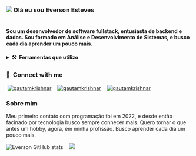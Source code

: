 ### <a href="https://www.gautamkrishnar.com/"><img src="https://media.giphy.com/media/hvRJCLFzcasrR4ia7z/giphy.gif" width="5%"></a> Olá eu sou Everson Esteves 
#

#### Sou um desenvolvedor de software fullstack, entusiasta de backend e dados. Sou formado em Análise e Desenvolvimento de Sistemas, e busco cada dia aprender um pouco mais. 

<details>
    <summary><b>🛠️&nbsp;&nbsp;Ferramentas&nbsp;que&nbsp;utilizo</b></summary>
        <br/>
        <p align="left"> 
            <img src="https://raw.githubusercontent.com/devicons/devicon/master/icons/c/c-original.svg" alt="c" width="40" height="40"/> 
            <img src="https://raw.githubusercontent.com/devicons/devicon/master/icons/cplusplus/cplusplus-original.svg" alt="cplusplus" width="40" height="40"/> 
            <img src="https://raw.githubusercontent.com/devicons/devicon/master/icons/css3/css3-original-wordmark.svg" alt="css3" width="40" height="40"/> 
            <img src="https://raw.githubusercontent.com/devicons/devicon/master/icons/docker/docker-original-wordmark.svg" alt="docker" width="40" height="40"/> 
            <img src="https://www.vectorlogo.zone/logos/palletsprojects_flask/palletsprojects_flask-ar21.svg" alt="flask" width="40" height="40"/>
            <img src="https://www.vectorlogo.zone/logos/google_cloud/google_cloud-icon.svg" alt="gcp" width="40" height="40"/>
            <img src="https://www.vectorlogo.zone/logos/git-scm/git-scm-icon.svg" alt="git" width="40" height="40"/>
            <img src="https://raw.githubusercontent.com/devicons/devicon/master/icons/html5/html5-original-wordmark.svg" alt="html5" width="40" height="40"/>
            <img src="https://www.vectorlogo.zone/logos/jasmine/jasmine-icon.svg" alt="jasmine" width="40" height="40"/>
            <img src="https://raw.githubusercontent.com/devicons/devicon/master/icons/javascript/javascript-original.svg" alt="javascript" width="40" height="40"/>
            <img src="https://raw.githubusercontent.com/devicons/devicon/master/icons/linux/linux-original.svg" alt="linux" width="40" height="40"/>
            <img src="https://raw.githubusercontent.com/devicons/devicon/master/icons/mongodb/mongodb-original-wordmark.svg" alt="mongodb" width="40" height="40"/>
            <img src="https://raw.githubusercontent.com/devicons/devicon/master/icons/mysql/mysql-original-wordmark.svg" alt="mysql" width="40" height="40"/>
            <img src="https://raw.githubusercontent.com/devicons/devicon/master/icons/postgresql/postgresql-original-wordmark.svg" alt="postgresql" width="40" height="40"/>
            <img src="https://www.vectorlogo.zone/logos/getpostman/getpostman-icon.svg" alt="postman" width="40" height="40"/>
            <img src="https://www.vectorlogo.zone/logos/pytest/pytest-ar21.svg" alt="pytest" width="40" height="40"/>
            <img src="https://raw.githubusercontent.com/devicons/devicon/master/icons/python/python-original.svg" alt="python" width="40" height="40"/>
            <img src="https://raw.githubusercontent.com/devicons/devicon/master/icons/react/react-original-wordmark.svg" alt="react" width="40" height="40"/>
            <img src="https://raw.githubusercontent.com/devicons/devicon/master/icons/sass/sass-original.svg" alt="sass" width="40" height="40"/>
            <img src="https://raw.githubusercontent.com/detain/svg-logos/780f25886640cef088af994181646db2f6b1a3f8/svg/selenium-logo.svg" alt="selenium" width="40" height="40"/>
            <img src="https://www.vectorlogo.zone/logos/sqlite/sqlite-icon.svg" alt="sqlite" width="40" height="40"/>
        </p>
        <br>
</details>

### 🔗 &nbsp;Connect with me
<p align="left">
&nbsp;<a href="https://linkedin.com/in/esteveseverson" target="blank"><img align="center" src="https://raw.githubusercontent.com/rahuldkjain/github-profile-readme-generator/master/src/images/icons/Social/linked-in-alt.svg" alt="gautamkrishnar" height="30" width="40" /></a> &nbsp;
&nbsp;<a href="https://www.instagram.com/esteveseverson/" target="blank"><img align="center" src="https://raw.githubusercontent.com/rahuldkjain/github-profile-readme-generator/master/src/images/icons/Social/instagram.svg" alt="gautamkrishnar" height="30" width="40" /></a> &nbsp;
&nbsp;<a href="https://wa.me/+5534996921702" target="blank"><img align="center" src="https://raw.githubusercontent.com/rahuldkjain/github-profile-readme-generator/master/src/images/icons/Social/whatsapp.svg" alt="gautamkrishnar" height="30" width="40" /></a>

### Sobre mim
Meu primeiro contato com programação foi em 2022, e desde então facinado por tecnologia busco sempre conhecer mais. Quero tornar o que antes um hobby, agora, em minha profissão. Busco aprender cada dia um pouco mais.

![Everson GitHub stats](https://github-readme-stats.vercel.app/api?username=esteveseverson&show_icons=true&theme=dark) &nbsp;&nbsp; ![](https://github-profile-summary-cards.vercel.app/api/cards/profile-details?username=esteveseverson&theme=dark)
